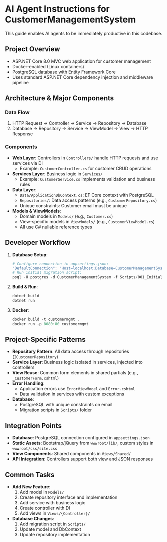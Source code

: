 # AI Agent Instructions for CustomerManagementSystem

This guide enables AI agents to be immediately productive in this codebase.

## Project Overview
- ASP.NET Core 8.0 MVC web application for customer management
- Docker-enabled (Linux containers)
- PostgreSQL database with Entity Framework Core
- Uses standard ASP.NET Core dependency injection and middleware pipeline

## Architecture & Major Components

### Data Flow
1. HTTP Request → Controller → Service → Repository → Database
2. Database → Repository → Service → ViewModel → View → HTTP Response

### Components
- **Web Layer**: Controllers in `Controllers/` handle HTTP requests and use services via DI
  - Example: `CustomerController.cs` for customer CRUD operations
- **Services Layer**: Business logic in `Services/`
  - Example: `CustomerService.cs` implements validation and business rules
- **Data Layer**: 
  - `Data/ApplicationDbContext.cs`: EF Core context with PostgreSQL
  - `Repositories/`: Data access patterns (e.g., `CustomerRepository.cs`)
  - Unique constraints: Customer email must be unique
- **Models & ViewModels**:
  - Domain models in `Models/` (e.g., `Customer.cs`)
  - View-specific models in `ViewModels/` (e.g., `CustomerViewModel.cs`)
  - All use C# nullable reference types

## Developer Workflow
1. **Database Setup**:
   ```powershell
   # Configure connection in appsettings.json:
   "DefaultConnection": "Host=localhost;Database=CustomerManagementSystem;Username=postgres;Password=postgres"
   # Run initial migration script:
   psql -U postgres -d CustomerManagementSystem -f Scripts/001_InitialSchema.sql
   ```

2. **Build & Run**:
   ```powershell
   dotnet build
   dotnet run
   ```

3. **Docker**:
   ```powershell
   docker build -t customermgmt .
   docker run -p 8080:80 customermgmt
   ```

## Project-Specific Patterns
- **Repository Pattern**: All data access through repositories (`ICustomerRepository`)
- **Service Layer**: Business logic isolated in services, injected into controllers
- **View Reuse**: Common form elements in shared partials (e.g., `_CustomerForm.cshtml`)
- **Error Handling**: 
  - Application errors use `ErrorViewModel` and `Error.cshtml`
  - Data validation in services with custom exceptions
- **Database**: 
  - PostgreSQL with unique constraints on email
  - Migration scripts in `Scripts/` folder

## Integration Points
- **Database**: PostgreSQL connection configured in `appsettings.json`
- **Static Assets**: Bootstrap/jQuery from `wwwroot/lib/`, custom styles in `wwwroot/css/site.css`
- **View Components**: Shared components in `Views/Shared/`
- **API Integration**: Controllers support both view and JSON responses

## Common Tasks
- **Add New Feature**:
  1. Add model in `Models/`
  2. Create repository interface and implementation
  3. Add service with business logic
  4. Create controller with DI
  5. Add views in `Views/{Controller}/`
- **Database Changes**: 
  1. Add migration script in `Scripts/`
  2. Update model and DbContext
  3. Update repository implementation
